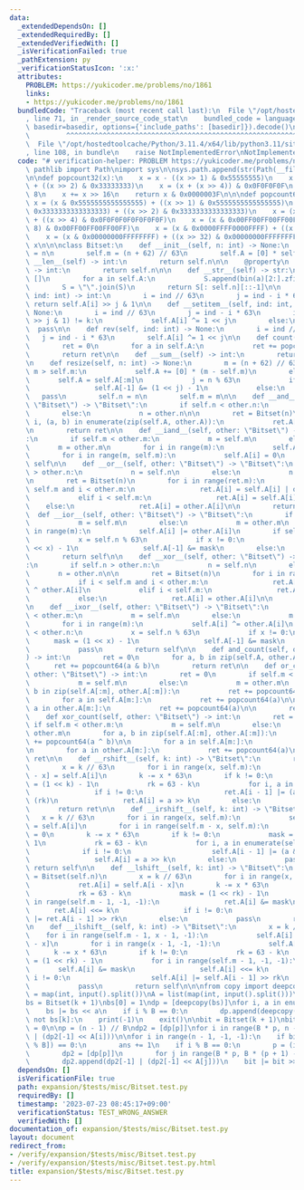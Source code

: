 ```yaml
---
data:
  _extendedDependsOn: []
  _extendedRequiredBy: []
  _extendedVerifiedWith: []
  _isVerificationFailed: true
  _pathExtension: py
  _verificationStatusIcon: ':x:'
  attributes:
    PROBLEM: https://yukicoder.me/problems/no/1861
    links:
    - https://yukicoder.me/problems/no/1861
  bundledCode: "Traceback (most recent call last):\n  File \"/opt/hostedtoolcache/Python/3.11.4/x64/lib/python3.11/site-packages/onlinejudge_verify/documentation/build.py\"\
    , line 71, in _render_source_code_stat\n    bundled_code = language.bundle(stat.path,\
    \ basedir=basedir, options={'include_paths': [basedir]}).decode()\n          \
    \         ^^^^^^^^^^^^^^^^^^^^^^^^^^^^^^^^^^^^^^^^^^^^^^^^^^^^^^^^^^^^^^^^^^^^^^^^^^^^^^^^^\n\
    \  File \"/opt/hostedtoolcache/Python/3.11.4/x64/lib/python3.11/site-packages/onlinejudge_verify/languages/python.py\"\
    , line 108, in bundle\n    raise NotImplementedError\nNotImplementedError\n"
  code: "# verification-helper: PROBLEM https://yukicoder.me/problems/no/1861\nfrom\
    \ pathlib import Path\nimport sys\n\nsys.path.append(str(Path(__file__).resolve().parent.parent.parent.parent))\n\
    \n\ndef popcount32(x):\n    x = x - ((x >> 1) & 0x55555555)\n    x = (x & 0x33333333)\
    \ + ((x >> 2) & 0x33333333)\n    x = (x + (x >> 4)) & 0x0F0F0F0F\n    x += x >>\
    \ 8\n    x += x >> 16\n    return x & 0x0000003F\n\n\ndef popcount64(x):\n   \
    \ x = (x & 0x5555555555555555) + ((x >> 1) & 0x5555555555555555)\n    x = (x &\
    \ 0x3333333333333333) + ((x >> 2) & 0x3333333333333333)\n    x = (x & 0x0F0F0F0F0F0F0F0F)\
    \ + ((x >> 4) & 0x0F0F0F0F0F0F0F0F)\n    x = (x & 0x00FF00FF00FF00FF) + ((x >>\
    \ 8) & 0x00FF00FF00FF00FF)\n    x = (x & 0x0000FFFF0000FFFF) + ((x >> 16) & 0x0000FFFF0000FFFF)\n\
    \    x = (x & 0x00000000FFFFFFFF) + ((x >> 32) & 0x00000000FFFFFFFF)\n    return\
    \ x\n\n\nclass Bitset:\n    def __init__(self, n: int) -> None:\n        self.n\
    \ = n\n        self.m = (n + 62) // 63\n        self.A = [0] * self.m\n\n    def\
    \ __len__(self) -> int:\n        return self.n\n\n    @property\n    def size(self)\
    \ -> int:\n        return self.n\n\n    def __str__(self) -> str:\n        S =\
    \ []\n        for a in self.A:\n            S.append(bin(a)[2:].zfill(63)[::-1])\n\
    \        S = \"\".join(S)\n        return S[: self.n][::-1]\n\n    def __getitem__(self,\
    \ ind: int) -> int:\n        i = ind // 63\n        j = ind - i * 63\n       \
    \ return self.A[i] >> j & 1\n\n    def __setitem__(self, ind: int, k: int) ->\
    \ None:\n        i = ind // 63\n        j = ind - i * 63\n        if (self.A[i]\
    \ >> j & 1) != k:\n            self.A[i] ^= 1 << j\n        else:\n          \
    \  pass\n\n    def rev(self, ind: int) -> None:\n        i = ind // 63\n     \
    \   j = ind - i * 63\n        self.A[i] ^= 1 << j\n\n    def count(self) -> int:\n\
    \        ret = 0\n        for a in self.A:\n            ret += popcount64(a)\n\
    \        return ret\n\n    def __sum__(self) -> int:\n        return self.count()\n\
    \n    def resize(self, n: int) -> None:\n        m = (n + 62) // 63\n        if\
    \ m > self.m:\n            self.A += [0] * (m - self.m)\n        else:\n     \
    \       self.A = self.A[:m]\n            j = n % 63\n            if j != 0:\n\
    \                self.A[-1] &= (1 << j) - 1\n            else:\n             \
    \   pass\n        self.n = n\n        self.m = m\n\n    def __and__(self, other:\
    \ \"Bitset\") -> \"Bitset\":\n        if self.n < other.n:\n            n = self.n\n\
    \        else:\n            n = other.n\n\n        ret = Bitset(n)\n        for\
    \ i, (a, b) in enumerate(zip(self.A, other.A)):\n            ret.A[i] = a & b\n\
    \n        return ret\n\n    def __iand__(self, other: \"Bitset\") -> \"Bitset\"\
    :\n        if self.m < other.m:\n            m = self.m\n        else:\n     \
    \       m = other.m\n        for i in range(m):\n            self.A[i] &= other.A[i]\n\
    \        for i in range(m, self.m):\n            self.A[i] = 0\n        return\
    \ self\n\n    def __or__(self, other: \"Bitset\") -> \"Bitset\":\n        if self.n\
    \ > other.n:\n            n = self.n\n        else:\n            n = other.n\n\
    \n        ret = Bitset(n)\n        for i in range(ret.m):\n            if i <\
    \ self.m and i < other.m:\n                ret.A[i] = self.A[i] | other.A[i]\n\
    \            elif i < self.m:\n                ret.A[i] = self.A[i]\n        \
    \    else:\n                ret.A[i] = other.A[i]\n\n        return ret\n\n  \
    \  def __ior__(self, other: \"Bitset\") -> \"Bitset\":\n        if self.m < other.m:\n\
    \            m = self.m\n        else:\n            m = other.m\n        for i\
    \ in range(m):\n            self.A[i] |= other.A[i]\n        if self.n < other.n:\n\
    \            x = self.n % 63\n            if x != 0:\n                mask = (1\
    \ << x) - 1\n                self.A[-1] &= mask\n        else:\n            pass\n\
    \        return self\n\n    def __xor__(self, other: \"Bitset\") -> \"Bitset\"\
    :\n        if self.n > other.n:\n            n = self.n\n        else:\n     \
    \       n = other.n\n\n        ret = Bitset(n)\n        for i in range(ret.m):\n\
    \            if i < self.m and i < other.m:\n                ret.A[i] = self.A[i]\
    \ ^ other.A[i]\n            elif i < self.m:\n                ret.A[i] = self.A[i]\n\
    \            else:\n                ret.A[i] = other.A[i]\n\n        return ret\n\
    \n    def __ixor__(self, other: \"Bitset\") -> \"Bitset\":\n        if self.m\
    \ < other.m:\n            m = self.m\n        else:\n            m = other.m\n\
    \        for i in range(m):\n            self.A[i] ^= other.A[i]\n        if self.n\
    \ < other.n:\n            x = self.n % 63\n            if x != 0:\n          \
    \      mask = (1 << x) - 1\n                self.A[-1] &= mask\n        else:\n\
    \            pass\n        return self\n\n    def and_count(self, other: \"Bitset\"\
    ) -> int:\n        ret = 0\n        for a, b in zip(self.A, other.A):\n      \
    \      ret += popcount64(a & b)\n        return ret\n\n    def or_count(self,\
    \ other: \"Bitset\") -> int:\n        ret = 0\n        if self.m < other.m:\n\
    \            m = self.m\n        else:\n            m = other.m\n        for a,\
    \ b in zip(self.A[:m], other.A[:m]):\n            ret += popcount64(a | b)\n\n\
    \        for a in self.A[m:]:\n            ret += popcount64(a)\n\n        for\
    \ a in other.A[m:]:\n            ret += popcount64(a)\n\n        return ret\n\n\
    \    def xor_count(self, other: \"Bitset\") -> int:\n        ret = 0\n       \
    \ if self.m < other.m:\n            m = self.m\n        else:\n            m =\
    \ other.m\n        for a, b in zip(self.A[:m], other.A[:m]):\n            ret\
    \ += popcount64(a ^ b)\n\n        for a in self.A[m:]:\n            ret += popcount64(a)\n\
    \n        for a in other.A[m:]:\n            ret += popcount64(a)\n\n        return\
    \ ret\n\n    def __rshift__(self, k: int) -> \"Bitset\":\n        ret = Bitset(self.n)\n\
    \        x = k // 63\n        for i in range(x, self.m):\n            ret.A[i\
    \ - x] = self.A[i]\n        k -= x * 63\n        if k != 0:\n            mask\
    \ = (1 << k) - 1\n            rk = 63 - k\n            for i, a in enumerate(ret.A):\n\
    \                if i != 0:\n                    ret.A[i - 1] |= (a & mask) <<\
    \ (rk)\n                ret.A[i] = a >> k\n        else:\n            pass\n \
    \       return ret\n\n    def __irshift__(self, k: int) -> \"Bitset\":\n     \
    \   x = k // 63\n        for i in range(x, self.m):\n            self.A[i - x]\
    \ = self.A[i]\n        for i in range(self.m - x, self.m):\n            self.A[i]\
    \ = 0\n        k -= x * 63\n        if k != 0:\n            mask = (1 << k) -\
    \ 1\n            rk = 63 - k\n            for i, a in enumerate(self.A):\n   \
    \             if i != 0:\n                    self.A[i - 1] |= (a & mask) << (rk)\n\
    \                self.A[i] = a >> k\n        else:\n            pass\n       \
    \ return self\n\n    def __lshift__(self, k: int) -> \"Bitset\":\n        ret\
    \ = Bitset(self.n)\n        x = k // 63\n        for i in range(x, self.m):\n\
    \            ret.A[i] = self.A[i - x]\n        k -= x * 63\n        if k != 0:\n\
    \            rk = 63 - k\n            mask = (1 << rk) - 1\n            for i\
    \ in range(self.m - 1, -1, -1):\n                ret.A[i] &= mask\n          \
    \      ret.A[i] <<= k\n                if i != 0:\n                    ret.A[i]\
    \ |= ret.A[i - 1] >> rk\n        else:\n            pass\n        return ret\n\
    \n    def __ilshift__(self, k: int) -> \"Bitset\":\n        x = k // 63\n    \
    \    for i in range(self.m - 1, x - 1, -1):\n            self.A[i] = self.A[i\
    \ - x]\n        for i in range(x - 1, -1, -1):\n            self.A[i] = 0\n  \
    \      k -= x * 63\n        if k != 0:\n            rk = 63 - k\n            mask\
    \ = (1 << rk) - 1\n            for i in range(self.m - 1, -1, -1):\n         \
    \       self.A[i] &= mask\n                self.A[i] <<= k\n                if\
    \ i != 0:\n                    self.A[i] |= self.A[i - 1] >> rk\n        else:\n\
    \            pass\n        return self\n\n\nfrom copy import deepcopy\n\nn, k\
    \ = map(int, input().split())\nA = list(map(int, input().split()))\nB = int(n**0.5)\n\
    bs = Bitset(k + 1)\nbs[0] = 1\ndp = [deepcopy(bs)]\nfor i, a in enumerate(A, 1):\n\
    \    bs |= bs << a\n    if i % B == 0:\n        dp.append(deepcopy(bs))\n\nif\
    \ not bs[k]:\n    print(-1)\n    exit()\n\nbit = Bitset(k + 1)\nbit[k] = 1\nans\
    \ = 0\n\np = (n - 1) // B\ndp2 = [dp[p]]\nfor i in range(B * p, n - 1):\n    dp2.append(dp2[-1]\
    \ | (dp2[-1] << A[i]))\n\nfor i in range(n - 1, -1, -1):\n    if bit.and_count(dp2[i\
    \ % B]) == 0:\n        ans += 1\n    if i % B == 0:\n        p = (i - 1) // B\n\
    \        dp2 = [dp[p]]\n        for j in range(B * p, B * (p + 1) - 1):\n    \
    \        dp2.append(dp2[-1] | (dp2[-1] << A[j]))\n    bit |= bit >> A[i]\n\nprint(ans)\n"
  dependsOn: []
  isVerificationFile: true
  path: expansion/$tests/misc/Bitset.test.py
  requiredBy: []
  timestamp: '2023-07-23 08:45:17+09:00'
  verificationStatus: TEST_WRONG_ANSWER
  verifiedWith: []
documentation_of: expansion/$tests/misc/Bitset.test.py
layout: document
redirect_from:
- /verify/expansion/$tests/misc/Bitset.test.py
- /verify/expansion/$tests/misc/Bitset.test.py.html
title: expansion/$tests/misc/Bitset.test.py
---
```

